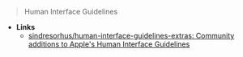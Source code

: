 > Human Interface Guidelines
- **Links**
	- [sindresorhus/human-interface-guidelines-extras: Community additions to Apple's Human Interface Guidelines](https://github.com/sindresorhus/human-interface-guidelines-extras#macOS)